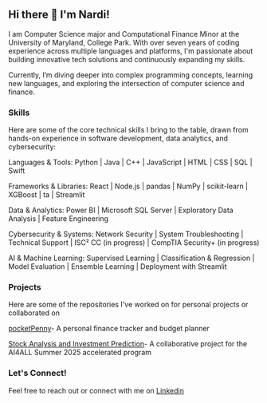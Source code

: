 ## Hi there 👋 I'm Nardi!

I am Computer Science major and Computational Finance Minor at the University of Maryland, College Park. With over seven years of coding experience across multiple languages and platforms, I'm passionate about building innovative tech solutions and continuously expanding my skills.

Currently, I’m diving deeper into complex programming concepts, learning new languages, and exploring the intersection of computer science and finance.


### Skills 

Here are some of the core technical skills I bring to the table, drawn from hands-on experience in software development, data analytics, and cybersecurity:

Languages & Tools: Python | Java | C++ | JavaScript | HTML | CSS | SQL | Swift

Frameworks & Libraries: React | Node.js | pandas | NumPy | scikit-learn | XGBoost | ta | Streamlit

Data & Analytics: Power BI | Microsoft SQL Server | Exploratory Data Analysis | Feature Engineering

Cybersecurity & Systems: Network Security | System Troubleshooting | Technical Support | ISC² CC (in progress) | CompTIA Security+ (in progress)

AI & Machine Learning: Supervised Learning | Classification & Regression | Model Evaluation | Ensemble Learning | Deployment with Streamlit


### Projects

Here are some of the repositories I've worked on for personal projects or collaborated on 

[pocketPenny](https://github.com/danieog/kakeibo)- A personal finance tracker and budget planner

[Stock Analysis and Investment Prediction](https://github.com/nardi-20/AI4ALL-Project)- A collaborative project for the AI4ALL Summer 2025 accelerated program

### Let's Connect!
Feel free to reach out or connect with me on [Linkedin](www.linkedin.com/in/nardos-hailemariam)

<!--
**nardi-20/nardi-20** is a ✨ _special_ ✨ repository because its `README.md` (this file) appears on your GitHub profile.

Here are some ideas to get you started:

- 🔭 I’m currently working on ...
- 🌱 I’m currently learning ...
- 👯 I’m looking to collaborate on ...
- 🤔 I’m looking for help with ...
- 💬 Ask me about ...
- 📫 How to reach me: ...
- 😄 Pronouns: ...
- ⚡ Fun fact: ...
-->
